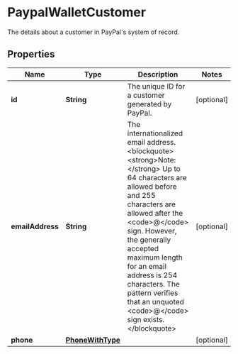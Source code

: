 

# PaypalWalletCustomer

The details about a customer in PayPal's system of record.

## Properties

| Name | Type | Description | Notes |
|------------ | ------------- | ------------- | -------------|
|**id** | **String** | The unique ID for a customer generated by PayPal. |  [optional] |
|**emailAddress** | **String** | The internationalized email address.&lt;blockquote&gt;&lt;strong&gt;Note:&lt;/strong&gt; Up to 64 characters are allowed before and 255 characters are allowed after the &lt;code&gt;@&lt;/code&gt; sign. However, the generally accepted maximum length for an email address is 254 characters. The pattern verifies that an unquoted &lt;code&gt;@&lt;/code&gt; sign exists.&lt;/blockquote&gt; |  [optional] |
|**phone** | [**PhoneWithType**](PhoneWithType.md) |  |  [optional] |



